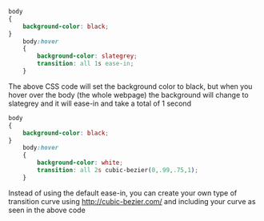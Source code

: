 ```CSS
body
{
    background-color: black;
}
    body:hover
    {
        background-color: slategrey;
        transition: all 1s ease-in;
    }
```

The above CSS code will set the background color to black, but when you hover over the body (the whole webpage) the background will change to slategrey and it will ease-in and take a total of 1 second


```CSS
body
{
    background-color: black;
}
    body:hover
    {
        background-color: white;
        transition: all 2s cubic-bezier(0,.99,.75,1);
    }
```

Instead of using the default ease-in, you can create your own type of transition curve using http://cubic-bezier.com/ and including your curve as seen in the above code
